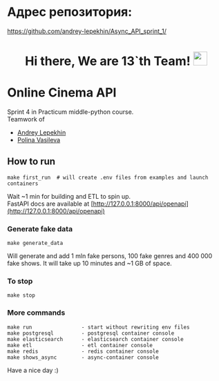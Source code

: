 # Адрес репозитория:
https://github.com/andrey-lepekhin/Async_API_sprint_1/


<h1 align="center">Hi there, We are 13`th Team!
<img src="https://github.com/blackcater/blackcater/raw/main/images/Hi.gif" height="32"/></h1>

# Online Cinema API
Sprint 4 in Practicum middle-python course.  
Teamwork of
* [Andrey Lepekhin](https://github.com/andrey-lepekhin)
* [Polina Vasileva](https://github.com/Polinavas95)

## How to run
```
make first_run  # will create .env files from examples and launch containers
```
Wait ~1 min for building and ETL to spin up.  
FastAPI docs are available at [http://127.0.0.1:8000/api/openapi](http://127.0.0.1:8000/api/openapi)

### Generate fake data
```
make generate_data
```
Will generate and add 1 mln fake persons, 100 fake genres and 400 000 fake shows. It will take up 10 minutes and ~1 GB of space.

### To stop
```
make stop
```

### More commands
```
make run                - start without rewriting env files
make postgresql         - postgresql container console
make elasticsearch      - elasticsearch container console
make etl                - etl container console
make redis              - redis container console
make shows_async        - async-container console
```


Have a nice day :)
